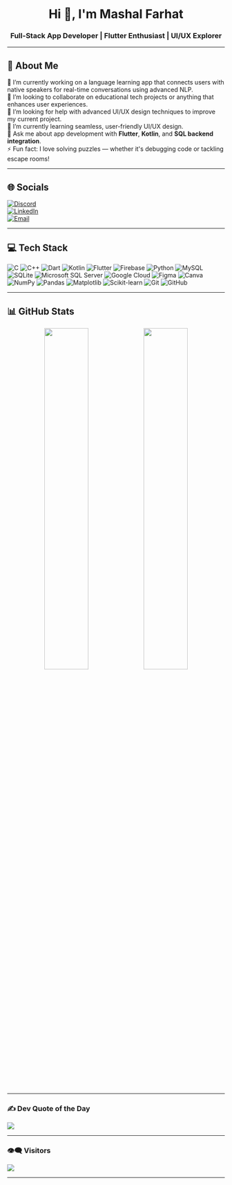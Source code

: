 <h1 align="center">Hi 👋, I'm Mashal Farhat</h1>
<h3 align="center">Full-Stack App Developer | Flutter Enthusiast | UI/UX Explorer</h3>

---

## 💫 About Me

🔭 I’m currently working on a language learning app that connects users with native speakers for real-time conversations using advanced NLP.  
👯 I’m looking to collaborate on educational tech projects or anything that enhances user experiences.  
🤝 I’m looking for help with advanced UI/UX design techniques to improve my current project.  
🌱 I’m currently learning seamless, user-friendly UI/UX design.  
💬 Ask me about app development with **Flutter**, **Kotlin**, and **SQL backend integration**.  
⚡ Fun fact: I love solving puzzles — whether it's debugging code or tackling escape rooms!

---

## 🌐 Socials

[![Discord](https://img.shields.io/badge/Discord-%237289DA.svg?logo=discord&logoColor=white)](https://discord.gg/misho_30)  
[![LinkedIn](https://img.shields.io/badge/LinkedIn-%230077B5.svg?logo=linkedin&logoColor=white)](https://linkedin.com/in/mashal-farhat)  
[![Email](https://img.shields.io/badge/Gmail-D14836?logo=gmail&logoColor=white)](mailto:farahtmashal@gmail.com)

---

## 💻 Tech Stack

![C](https://img.shields.io/badge/c-%2300599C.svg?style=for-the-badge&logo=c&logoColor=white)
![C++](https://img.shields.io/badge/c++-%2300599C.svg?style=for-the-badge&logo=c%2B%2B&logoColor=white)
![Dart](https://img.shields.io/badge/dart-%230175C2.svg?style=for-the-badge&logo=dart&logoColor=white)
![Kotlin](https://img.shields.io/badge/kotlin-%237F52FF.svg?style=for-the-badge&logo=kotlin&logoColor=white)
![Flutter](https://img.shields.io/badge/Flutter-%2302569B.svg?style=for-the-badge&logo=Flutter&logoColor=white)
![Firebase](https://img.shields.io/badge/firebase-%23039BE5.svg?style=for-the-badge&logo=firebase)
![Python](https://img.shields.io/badge/python-3670A0?style=for-the-badge&logo=python&logoColor=ffdd54)
![MySQL](https://img.shields.io/badge/mysql-4479A1.svg?style=for-the-badge&logo=mysql&logoColor=white)
![SQLite](https://img.shields.io/badge/sqlite-%2307405e.svg?style=for-the-badge&logo=sqlite&logoColor=white)
![Microsoft SQL Server](https://img.shields.io/badge/Microsoft%20SQL%20Server-CC2927?style=for-the-badge&logo=microsoft%20sql%20server&logoColor=white)
![Google Cloud](https://img.shields.io/badge/GoogleCloud-%234285F4.svg?style=for-the-badge&logo=google-cloud&logoColor=white)
![Figma](https://img.shields.io/badge/figma-%23F24E1E.svg?style=for-the-badge&logo=figma&logoColor=white)
![Canva](https://img.shields.io/badge/Canva-%2300C4CC.svg?style=for-the-badge&logo=Canva&logoColor=white)
![NumPy](https://img.shields.io/badge/numpy-%23013243.svg?style=for-the-badge&logo=numpy&logoColor=white)
![Pandas](https://img.shields.io/badge/pandas-%23150458.svg?style=for-the-badge&logo=pandas&logoColor=white)
![Matplotlib](https://img.shields.io/badge/Matplotlib-%23ffffff.svg?style=for-the-badge&logo=Matplotlib&logoColor=black)
![Scikit-learn](https://img.shields.io/badge/scikit--learn-%23F7931E.svg?style=for-the-badge&logo=scikit-learn&logoColor=white)
![Git](https://img.shields.io/badge/git-%23F05033.svg?style=for-the-badge&logo=git&logoColor=white)
![GitHub](https://img.shields.io/badge/github-%23121011.svg?style=for-the-badge&logo=github&logoColor=white)

---

## 📊 GitHub Stats

<p align="center">
  <img src="https://github-readme-stats.vercel.app/api?username=Mishi&show_icons=true&theme=radical" width="45%" />
  <img src="https://github-readme-streak-stats.herokuapp.com?user=Mishi&theme=radical" width="45%" />
</p>

---

### ✍️ Dev Quote of the Day
![](https://quotes-github-readme.vercel.app/api?type=horizontal&theme=radical)

---

### 👁️‍🗨️ Visitors
[![](https://visitcount.itsvg.in/api?id=Mashal-Farhat&icon=0&color=6)](https://visitcount.itsvg.in)

---

<!-- Made with love by Mashal Farhat | Inspired by GPRM: https://gprm.itsvg.in -->
